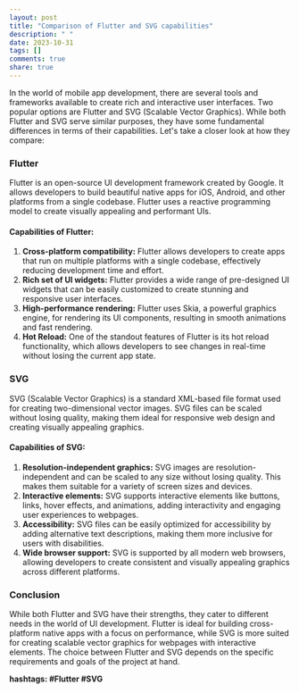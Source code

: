 ```yaml
---
layout: post
title: "Comparison of Flutter and SVG capabilities"
description: " "
date: 2023-10-31
tags: []
comments: true
share: true
---
```


In the world of mobile app development, there are several tools and frameworks available to create rich and interactive user interfaces. Two popular options are Flutter and SVG (Scalable Vector Graphics). While both Flutter and SVG serve similar purposes, they have some fundamental differences in terms of their capabilities. Let's take a closer look at how they compare:

### Flutter
Flutter is an open-source UI development framework created by Google. It allows developers to build beautiful native apps for iOS, Android, and other platforms from a single codebase. Flutter uses a reactive programming model to create visually appealing and performant UIs.

#### Capabilities of Flutter:
1. **Cross-platform compatibility:** Flutter allows developers to create apps that run on multiple platforms with a single codebase, effectively reducing development time and effort.
2. **Rich set of UI widgets:** Flutter provides a wide range of pre-designed UI widgets that can be easily customized to create stunning and responsive user interfaces.
3. **High-performance rendering:** Flutter uses Skia, a powerful graphics engine, for rendering its UI components, resulting in smooth animations and fast rendering.
4. **Hot Reload:** One of the standout features of Flutter is its hot reload functionality, which allows developers to see changes in real-time without losing the current app state.

### SVG
SVG (Scalable Vector Graphics) is a standard XML-based file format used for creating two-dimensional vector images. SVG files can be scaled without losing quality, making them ideal for responsive web design and creating visually appealing graphics.

#### Capabilities of SVG:
1. **Resolution-independent graphics:** SVG images are resolution-independent and can be scaled to any size without losing quality. This makes them suitable for a variety of screen sizes and devices.
2. **Interactive elements:** SVG supports interactive elements like buttons, links, hover effects, and animations, adding interactivity and engaging user experiences to webpages.
3. **Accessibility:** SVG files can be easily optimized for accessibility by adding alternative text descriptions, making them more inclusive for users with disabilities.
4. **Wide browser support:** SVG is supported by all modern web browsers, allowing developers to create consistent and visually appealing graphics across different platforms.

### Conclusion
While both Flutter and SVG have their strengths, they cater to different needs in the world of UI development. Flutter is ideal for building cross-platform native apps with a focus on performance, while SVG is more suited for creating scalable vector graphics for webpages with interactive elements. The choice between Flutter and SVG depends on the specific requirements and goals of the project at hand.

**hashtags: #Flutter #SVG**